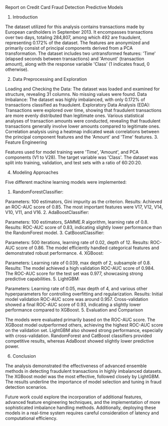 Report on Credit Card Fraud Detection Predictive Models
1. Introduction

The dataset utilized for this analysis contains transactions made by European cardholders in September 2013. It encompasses transactions over two days, totaling 284,807, among which 492 are fraudulent, representing 0.172% of the dataset. The features are anonymized and primarily consist of principal components derived from a PCA transformation. The dataset includes two untransformed features: 'Time' (elapsed seconds between transactions) and 'Amount' (transaction amount), along with the response variable 'Class' (1 indicates fraud, 0 otherwise).

2. Data Preprocessing and Exploration

Loading and Checking the Data: The dataset was loaded and examined for structure, revealing 31 columns. No missing values were found.
Data Imbalance: The dataset was highly imbalanced, with only 0.172% of transactions classified as fraudulent.
Exploratory Data Analysis (EDA):
Transactions were explored over time, showing that fraudulent transactions are more evenly distributed than legitimate ones.
Various statistical analyses of transaction amounts were conducted, revealing that fraudulent transactions generally involve lower amounts compared to legitimate ones.
Correlation analysis using a heatmap indicated weak correlations between the principal component features and the 'Amount' and 'Time' features.
3. Feature Engineering

Features used for model training were 'Time', 'Amount', and PCA components (V1 to V28). The target variable was 'Class'. The dataset was split into training, validation, and test sets with a ratio of 60:20:20.

4. Modeling Approaches

Five different machine learning models were implemented:

1. RandomForestClassifier:

Parameters: 100 estimators, Gini impurity as the criterion.
Results: Achieved an ROC-AUC score of 0.85. The most important features were V17, V12, V14, V10, V11, and V16.
2. AdaBoostClassifier:

Parameters: 100 estimators, SAMME.R algorithm, learning rate of 0.8.
Results: ROC-AUC score of 0.83, indicating slightly lower performance than the RandomForest model.
3. CatBoostClassifier:

Parameters: 500 iterations, learning rate of 0.02, depth of 12.
Results: ROC-AUC score of 0.86. The model efficiently handled categorical features and demonstrated robust performance.
4. XGBoost:

Parameters: Learning rate of 0.039, max depth of 2, subsample of 0.8.
Results: The model achieved a high validation ROC-AUC score of 0.984. The ROC-AUC score for the test set was 0.977, showcasing strong predictive capabilities.
5. LightGBM:

Parameters: Learning rate of 0.05, max depth of 4, and various other hyperparameters for controlling overfitting and regularization.
Results: Initial model validation ROC-AUC score was around 0.957. Cross-validation showed a final ROC-AUC score of 0.93, indicating a slightly lower performance compared to XGBoost.
5. Evaluation and Comparison

The models were evaluated primarily based on the ROC-AUC score. The XGBoost model outperformed others, achieving the highest ROC-AUC score on the validation set. LightGBM also showed strong performance, especially with cross-validation. RandomForest and CatBoost classifiers provided competitive results, whereas AdaBoost showed slightly lower predictive power.

6. Conclusion

The analysis demonstrated the effectiveness of advanced ensemble methods in detecting fraudulent transactions in highly imbalanced datasets. The XGBoost model was the most effective, followed closely by LightGBM. The results underline the importance of model selection and tuning in fraud detection scenarios.

Future work could explore the incorporation of additional features, advanced feature engineering techniques, and the implementation of more sophisticated imbalance handling methods. Additionally, deploying these models in a real-time system requires careful consideration of latency and computational efficiency.

